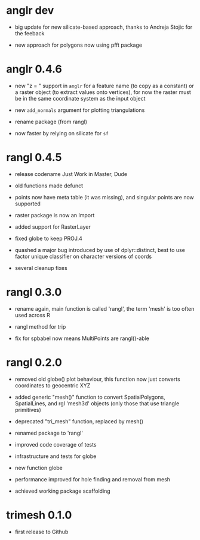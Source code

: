# anglr dev

* big update for new silicate-based approach, thanks to Andreja Stojic for the feeback

* new approach for polygons now using pfft package

# anglr 0.4.6

* new "z = " support in `anglr` for a feature name (to copy as a constant) or a raster object (to extract values onto vertices), 
  for now the raster must be in the same coordinate system as the input object

* new `add_normals` argument for plotting triangulations

* rename package (from rangl)

* now faster by relying on silicate for `sf`

# rangl 0.4.5

* release codename Just Work in Master, Dude

* old functions made defunct

* points now have meta table (it was missing), and singular points are now supported

* raster package is now an Import

* added support for RasterLayer

* fixed globe to keep PROJ.4

* quashed a major bug introduced by use of dplyr::distinct, best to use factor unique classifier on character versions of coords

* several cleanup fixes

# rangl 0.3.0

* rename again, main function is called 'rangl', the term 'mesh' is too often used across R 

* rangl method for trip

* fix for spbabel now means MultiPoints are rangl()-able

# rangl 0.2.0

* removed old globe() plot behaviour, this function now just converts coordinates to geocentric XYZ

* added generic "mesh()" function to convert SpatialPolygons, SpatialLines, and
rgl 'mesh3d' objects (only those that use triangle primitives)

* deprecated "tri_mesh" function, replaced by mesh()

* renamed package to 'rangl'

* improved code coverage of tests

* infrastructure and tests for globe

* new function globe

* performance improved for hole finding and removal from mesh

* achieved working package scaffolding

# trimesh 0.1.0

* first release to Github



